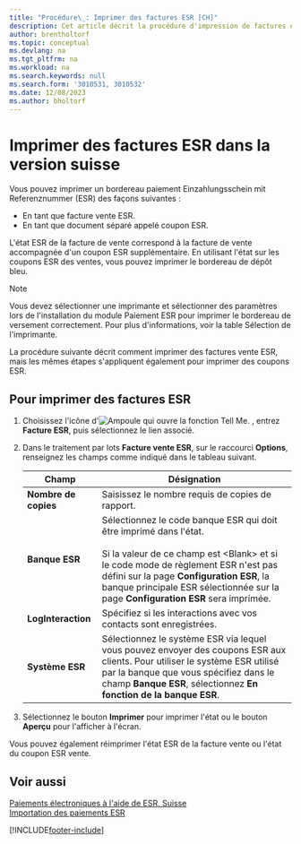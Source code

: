 ```yaml
---
title: "Procédure\_: Imprimer des factures ESR [CH]"
description: Cet article décrit la procédure d'impression de factures et de coupons de bordereau paiement Einzahlungsschein mit Referenznummer (ESR).
author: brentholtorf
ms.topic: conceptual
ms.devlang: na
ms.tgt_pltfrm: na
ms.workload: na
ms.search.keywords: null
ms.search.form: '3010531, 3010532'
ms.date: 12/08/2023
ms.author: bholtorf
---
```

# <a name="print-esr-invoices-in-the-swiss-version"></a>Imprimer des factures ESR dans la version suisse

Vous pouvez imprimer un bordereau paiement Einzahlungsschein mit Referenznummer (ESR) des façons suivantes :  

- En tant que facture vente ESR.  
- En tant que document séparé appelé coupon ESR.  

L'état ESR de la facture de vente correspond à la facture de vente accompagnée d'un coupon ESR supplémentaire. En utilisant l'état sur les coupons ESR des ventes, vous pouvez imprimer le bordereau de dépôt bleu.  

> [!NOTE]  
> Vous devez sélectionner une imprimante et sélectionner des paramètres lors de l'installation du module Paiement ESR pour imprimer le bordereau de versement correctement. Pour plus d'informations, voir la table Sélection de l'imprimante.  

La procédure suivante décrit comment imprimer des factures vente ESR, mais les mêmes étapes s'appliquent également pour imprimer des coupons ESR.  

## <a name="to-print-esr-invoices"></a>Pour imprimer des factures ESR

1. Choisissez l'icône d'![Ampoule qui ouvre la fonction Tell Me.](../../media/ui-search/search_small.png "Dites-moi ce que vous voulez faire") , entrez **Facture ESR**, puis sélectionnez le lien associé.  
2. Dans le traitement par lots **Facture vente ESR**, sur le raccourci **Options**, renseignez les champs comme indiqué dans le tableau suivant.  

    |Champ|Désignation|  
    |---------------------------------|---------------------------------------|  
    |**Nombre de copies**|Saisissez le nombre requis de copies de rapport.|  
    |**Banque ESR**|Sélectionnez le code banque ESR qui doit être imprimé dans l'état.<br /><br /> Si la valeur de ce champ est \<Blank\> et si le code mode de règlement ESR n'est pas défini sur la page **Configuration ESR**, la banque principale ESR sélectionnée sur la page **Configuration ESR** sera imprimée.|  
    |**LogInteraction**|Spécifiez si les interactions avec vos contacts sont enregistrées.|  
    |**Système ESR**|Sélectionnez le système ESR via lequel vous pouvez envoyer des coupons ESR aux clients. Pour utiliser le système ESR utilisé par la banque que vous spécifiez dans le champ **Banque ESR**, sélectionnez **En fonction de la banque ESR**.|  

3. Sélectionnez le bouton **Imprimer** pour imprimer l'état ou le bouton **Aperçu** pour l'afficher à l'écran.  

Vous pouvez également réimprimer l'état ESR de la facture vente ou l'état du coupon ESR vente.  

## <a name="see-also"></a>Voir aussi
 [Paiements électroniques à l'aide de ESR, Suisse](swiss-electronic-payments-using-esr.md)   
 [Importation des paiements ESR](how-to-import-esr-payments.md)


[!INCLUDE[footer-include](../../includes/footer-banner.md)]
